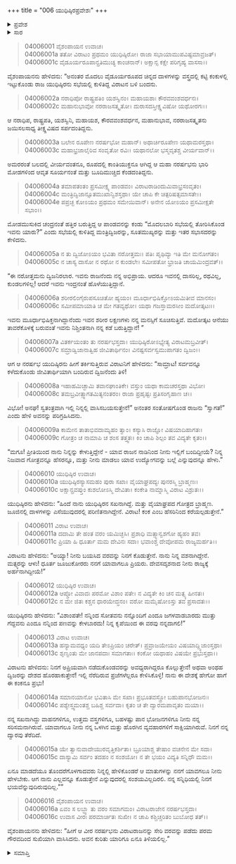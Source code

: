 +++
title = "006 ಯುಧಿಷ್ಠಿರಪ್ರವೇಶಃ"
+++

<details><summary>ಪ್ರವೇಶ</summary>


।।   ಓಂ ಓಂ ನಮೋ ನಾರಾಯಣಾಯ।।   ಶ್ರೀ ವೇದವ್ಯಾಸಾಯ ನಮಃ ।।

ಶ್ರೀ ಕೃಷ್ಣದ್ವೈಪಾಯನ ವೇದವ್ಯಾಸ ವಿರಚಿತ  

**ಶ್ರೀ ಮಹಾಭಾರತ**

**ವಿರಾಟ ಪರ್ವ**

**ವೈರಾಟ ಪರ್ವ**

**ಅಧ್ಯಾಯ 6**

</details>


<details><summary>ಸಾರ</summary>

ತನ್ನ ಆಸ್ಥಾನವನ್ನು ಪ್ರವೇಶಿಸಿದ ಯುಧಿಷ್ಠಿರನನ್ನು ಯಾರೆಂದು ರಾಜಾ ವಿರಾಟನು ತರ್ಕಿಸಿದುದು (1-6). ಯುಧಿಷ್ಠಿರ-ವಿರಾಟರ ಸಂಭಾಷಣೆ ಮತ್ತು ಯುಧಿಷ್ಠಿರನು ಕಂಕನೆಂಬ ಹೆಸರಿನಲ್ಲಿ ವಿರಾಟನ ಆಸ್ಥಾನದಲ್ಲಿರುವುದು (7-16).

</details>



> 04006001 ವೈಶಂಪಾಯನ ಉವಾಚ।  
04006001a ತತೋ ವಿರಾಟಂ ಪ್ರಥಮಂ ಯುಧಿಷ್ಠಿರೋ।
	ರಾಜಾ ಸಭಾಯಾಮುಪವಿಷ್ಟಮಾವ್ರಜತ್।   
> 04006001c ವೈಡೂರ್ಯರೂಪಾನ್ಪ್ರತಿಮುಚ್ಯ ಕಾಂಚನಾನ್।
	ಅಕ್ಷಾನ್ಸ ಕಕ್ಷೇ ಪರಿಗೃಹ್ಯ ವಾಸಸಾ।।  

ವೈಶಂಪಾಯನನು ಹೇಳಿದನು: “ಅನಂತರ ಮೊದಲು ವೈಡೂರ್ಯರೂಪದ ಚಿನ್ನದ ದಾಳಗಳನ್ನು ವಸ್ತ್ರದಲ್ಲಿ ಕಟ್ಟಿ ಕಂಕುಳಲ್ಲಿ ಇಟ್ಟುಕೊಂಡು ರಾಜ ಯುಧಿಷ್ಠಿರನು ಸಭೆಯಲ್ಲಿ ಕುಳಿತಿದ್ದ ವಿರಾಟನ ಬಳಿ ಬಂದನು.

> 04006002a ನರಾಧಿಪೋ ರಾಷ್ಟ್ರಪತಿಂ ಯಶಸ್ವಿನಂ।
	ಮಹಾಯಶಾಃ ಕೌರವವಂಶವರ್ಧನಃ।   
> 04006002c ಮಹಾನುಭಾವೋ ನರರಾಜಸತ್ಕೃತೋ।
	ದುರಾಸದಸ್ತೀಕ್ಷ್ಣವಿಷೋ ಯಥೋರಗಃ।।   

ಆ ನರಾಧಿಪ, ರಾಷ್ಟ್ರಪತಿ, ಯಶಸ್ವಿನಿ, ಮಹಾಯಶ, ಕೌರವವಂಶವರ್ಧನ, ಮಹಾನುಭಾವ, ನರರಾಜಸತ್ಕೃತನು ಜಯಿಸಲಸಾಧ್ಯ ತೀಕ್ಷ್ಣವಿಷದ ಸರ್ಪದಂತಿದ್ದನು.

> 04006003a ಬಲೇನ ರೂಪೇಣ ನರರ್ಷಭೋ ಮಹಾನ್।
	ಅಥಾರ್ಚಿರೂಪೇಣ ಯಥಾಮರಸ್ತಥಾ।   
> 04006003c ಮಹಾಭ್ರಜಾಲೈರಿವ ಸಂವೃತೋ ರವಿಃ।
	ಯಥಾನಲೋ ಭಸ್ಮವೃತಶ್ಚ ವೀರ್ಯವಾನ್।।  

ಅಮರರಂತೆ ಬಲದಲ್ಲಿ ವೀರ್ಯವಂತನೂ, ರೂಪದಲ್ಲಿ ಕಾಂತಿಯುಕ್ತನೂ ಆಗಿದ್ದ ಆ ಮಹಾ ನರರ್ಷಭನು ಭಾರಿ ಮೋಡಗಳಿಂದ ಆವೃತ ಸೂರ್ಯನಂತೆ ಮತ್ತು ಬೂದಿಮುಚ್ಚಿದ ಕೆಂಡದಂತಿದ್ದನು.

> 04006004a ತಮಾಪತಂತಂ ಪ್ರಸಮೀಕ್ಷ್ಯ ಪಾಂಡವಂ।
	ವಿರಾಟರಾಡಿಂದುಮಿವಾಭ್ರಸಂವೃತಂ।   
> 04006004c ಮಂತ್ರಿದ್ವಿಜಾನ್ಸೂತಮುಖಾನ್ವಿಶಸ್ತಥಾ।
	ಯೇ ಚಾಪಿ ಕೇ ಚಿತ್ಪರಿಷತ್ಸಮಾಸತೇ।।   
> 04006004e ಪಪ್ರಚ್ಛ ಕೋಽಯಂ ಪ್ರಥಮಂ ಸಮೇಯಿವಾನ್।
	ಅನೇನ ಯೋಽಯಂ ಪ್ರಸಮೀಕ್ಷತೇ ಸಭಾಂ।।  

ಮೋಡಮುಸುಕಿದ ಚಂದ್ರನಂತೆ ಹತ್ತಿರ ಬರುತ್ತಿದ್ದ ಆ ಪಾಂಡವನನ್ನು ಕಂಡು “ಮೊದಲಬಾರಿ ಸಭೆಯಲ್ಲಿ ತೋರಿಸಿಕೊಂಡ ಇವನು ಯಾರು?” ಎಂದು ಸಭೆಯಲ್ಲಿ ಕುಳಿತಿದ್ದ ಮಂತ್ರಿದ್ವಿಜರನ್ನು, ಸೂತಮುಖ್ಯರನ್ನು ಮತ್ತು ಇತರ ಸಭಾಸದರನ್ನು ಕೇಳಿದನು.

> 04006005a ನ ತು ದ್ವಿಜೋಽಯಂ ಭವಿತಾ ನರೋತ್ತಮಃ।
	ಪತಿಃ ಪೃಥಿವ್ಯಾ ಇತಿ ಮೇ ಮನೋಗತಂ।  
> 04006005c ನ ಚಾಸ್ಯ ದಾಸೋ ನ ರಥೋ ನ ಕುಂಡಲೇ।
	ಸಮೀಪತೋ ಭ್ರಾಜತಿ ಚಾಯಮಿಂದ್ರವತ್।।  

“ಈ ನರೋತ್ತಮನು ದ್ವಿಜನಿರಲಾರ. ಇವನು ರಾಜನೆಂದು ನನ್ನ ಅಭಿಪ್ರಾಯ. ಆದರೂ ಇವನಲ್ಲಿ ದಾಸರಿಲ್ಲ, ರಥವಿಲ್ಲ, ಕುಂಡಲಗಳಿಲ್ಲ! ಆದರೆ ಇವನು ಇಂದ್ರನಂತೆ ಹೊಳೆಯುತ್ತಿದ್ದಾನೆ.

> 04006006a ಶರೀರಲಿಂಗೈರುಪಸೂಚಿತೋ ಹ್ಯಯಂ।
	ಮೂರ್ಧಾಭಿಷಿಕ್ತೋಽಯಮಿತೀವ ಮಾನಸಂ।  
> 04006006c ಸಮೀಪಮಾಯಾತಿ ಚ ಮೇ ಗತವ್ಯಥೋ।
	ಯಥಾ ಗಜಸ್ತಾಮರಸೀಂ ಮದೋತ್ಕಟಃ।।  

ಇವನು ಮೂರ್ಧಾಭಿಷಿಕ್ತನಾಗಿದ್ದಾನೆಂದು ಇವನ ಶರೀರ ಲಕ್ಷಣಗಳು ನನ್ನ ಮನಸ್ಸಿಗೆ ಸೂಚಿಸುತ್ತಿವೆ. ಮದೋತ್ಕಟ ಆನೆಯು ತಾವರೆಕೊಳಕ್ಕೆ ಬರುವಂತೆ ಇವನು ನಿಶ್ಚಿಂತನಾಗಿ ನನ್ನ ಕಡೆ ಬರುತ್ತಿದ್ದಾನೆ! ”

> 04006007a ವಿತರ್ಕಯಂತಂ ತು ನರರ್ಷಭಸ್ತದಾ।
	ಯುಧಿಷ್ಠಿರೋಽಭ್ಯೇತ್ಯ ವಿರಾಟಮಬ್ರವೀತ್।  
> 04006007c ಸಮ್ರಾಡ್ವಿಜಾನಾತ್ವಿಹ ಜೀವಿತಾರ್ಥಿನಂ।
	ವಿನಷ್ಟಸರ್ವಸ್ವಮುಪಾಗತಂ ದ್ವಿಜಂ।।  

ಆಗ ಆ ನರರ್ಷಭ ಯುದಿಷ್ಠಿರನು ಹೀಗೆ ತರ್ಕಿಸುತ್ತಿರುವ ವಿರಾಟನಿಗೆ ಹೇಳಿದನು: “ಸಾಮ್ರಾಟ! ಸರ್ವವನ್ನೂ ಕಳೆದುಕೊಂಡು ಜೀವಿತಾರ್ಥಿಯಾಗಿ ಬಂದಿರುವ ದ್ವಿಜನೆಂದು ತಿಳಿ!

> 04006008a ಇಹಾಹಮಿಚ್ಛಾಮಿ ತವಾನಘಾಂತಿಕೇ।
	ವಸ್ತುಂ ಯಥಾ ಕಾಮಚರಸ್ತಥಾ ವಿಭೋ।  
> 04006008c ತಮಬ್ರವೀತ್ಸ್ವಾಗತಮಿತ್ಯನಂತರಂ।
	ರಾಜಾ ಪ್ರಹೃಷ್ಟಃ ಪ್ರತಿಸಂಗೃಹಾಣ ಚ।।  

ವಿಭೋ! ಅನಘ! ಸ್ವತಂತ್ರವಾಗಿ ಇಲ್ಲಿ ನಿನ್ನಲ್ಲಿ ವಾಸಿಸಬಯಸುತ್ತೇನೆ!” ಅನಂತರ ಸಂತೋಷಗೊಂಡ ರಾಜನು “ಸ್ವಾಗತ!” ಎಂದು ಹೇಳಿ ಅವನನ್ನು ಪರಿಗ್ರಹಿಸಿದನು.

> 04006009a ಕಾಮೇನ ತಾತಾಭಿವದಾಮ್ಯಹಂ ತ್ವಾಂ।
	ಕಸ್ಯಾಸಿ ರಾಜ್ಞೋ ವಿಷಯಾದಿಹಾಗತಃ।  
> 04006009c ಗೋತ್ರಂ ಚ ನಾಮಾಪಿ ಚ ಶಂಸ ತತ್ತ್ವತಃ।
	ಕಿಂ ಚಾಪಿ ಶಿಲ್ಪಂ ತವ ವಿದ್ಯತೇ ಕೃತಂ।।  

“ಮಗೂ! ಪ್ರೀತಿಯಿಂದ ನಾನು ನಿನ್ನನ್ನು ಕೇಳುತ್ತಿದ್ದೇನೆ - ಯಾವ ರಾಜನ ನಾಡಿನಿಂದ ನೀನು ಇಲ್ಲಿಗೆ ಬಂದಿದ್ದೀಯೆ? ನಿನ್ನ ನಿಜವಾದ ಗೋತ್ರವನ್ನೂ ಹೆಸರನ್ನೂ, ಮತ್ತು ನೀನು ಮಾಡಲು ಯಾವ ಉದ್ಯೋಗವನ್ನು ಬಲ್ಲೆ ಎನ್ನುವುದನ್ನೂ ಹೇಳು.”

> 04006010 ಯುಧಿಷ್ಠಿರ ಉವಾಚ।  
04006010a ಯುಧಿಷ್ಠಿರಸ್ಯಾಸಮಹಂ ಪುರಾ ಸಖಾ।
	ವೈಯಾಘ್ರಪದ್ಯಃ ಪುನರಸ್ಮಿ ಬ್ರಾಹ್ಮಣಃ।  
> 04006010c ಅಕ್ಷಾನ್ಪ್ರವಪ್ತುಂ ಕುಶಲೋಽಸ್ಮಿ ದೇವಿತಾ।
	ಕಂಕೇತಿ ನಾಮ್ನಾಸ್ಮಿ ವಿರಾಟ ವಿಶ್ರುತಃ।।   

ಯುಧಿಷ್ಠಿರನು ಹೇಳಿದನು: “ಹಿಂದೆ ನಾನು ಯುಧಿಷ್ಠಿರನ ಸಖನಾಗಿದ್ದೆ. ಮತ್ತು ವೈಯಾಘ್ರಪದ ಗೋತ್ರದ ಬ್ರಾಹ್ಮಣ. ಜೂಜಿನಲ್ಲಿ ದಾಳಗಳನ್ನು ಎಸೆಯುವುದರಲ್ಲಿ ಪರಿಣಿತನಾಗಿದ್ದೇನೆ. ವಿರಾಟ! ಕಂಕ ಎಂಬ ಹೆಸರಿನಿಂದ ಕರೆಯಲ್ಪಡುತ್ತೇನೆ.”

> 04006011 ವಿರಾಟ ಉವಾಚ।  
04006011a ದದಾಮಿ ತೇ ಹಂತ ವರಂ ಯಮಿಚ್ಛಸಿ।
	ಪ್ರಶಾಧಿ ಮತ್ಸ್ಯಾನ್ವಶಗೋ ಹ್ಯಹಂ ತವ।  
> 04006011c ಪ್ರಿಯಾ ಹಿ ಧೂರ್ತಾ ಮಮ ದೇವಿನಃ ಸದಾ।
	ಭವಾಂಶ್ಚ ದೇವೋಪಮ ರಾಜ್ಯಮರ್ಹತಿ।।  

ವಿರಾಟನು ಹೇಳಿದನು: “ಅಯ್ಯಾ! ನೀನು ಬಯಸಿದ ವರವನ್ನು ನಿನಗೆ ಕೊಡುತ್ತೇನೆ. ನಾನು ನಿನ್ನ ವಶನಾಗಿದ್ದೇನೆ. ಮತ್ಸ್ಯರನ್ನು ಆಳು! ಧೂರ್ತ ಜೂಜುಕೋರರು ನನಗೆ ಯಾವಾಗಲೂ ಪ್ರಿಯರು. ದೇವಸದೃಶನಾದ ನೀನು ರಾಜ್ಯಕ್ಕೆ ಅರ್ಹನಾಗಿದ್ದೀಯೆ!”

> 04006012 ಯುಧಿಷ್ಠಿರ ಉವಾಚ।  
04006012a ಆಪ್ತೋ ವಿವಾದಃ ಪರಮೋ ವಿಶಾಂ ಪತೇ।
	ನ ವಿದ್ಯತೇ ಕಿಂ ಚನ ಮತ್ಸ್ಯ ಹೀನತಃ।  
> 04006012c ನ ಮೇ ಜಿತಃ ಕಶ್ಚನ ಧಾರಯೇದ್ಧನಂ।
	ವರೋ ಮಮೈಷೋಽಸ್ತು ತವ ಪ್ರಸಾದತಃ।।   

ಯುಧಿಷ್ಠಿರನು ಹೇಳಿದನು: “ವಿಶಾಂಪತೇ! ನನ್ನಿಂದ ಸೋತವನು ನನ್ನೊಂದಿಗೆ ಎಂದೂ ಜಗಳವಾಡಬಾರದು ಮುತ್ತು ಗೆದ್ದವನು ಎಂದೂ ನನ್ನಿಂದ ಪಣವನ್ನು ಕೇಳಬಾರದು! ನಿನ್ನ ಕೃಪೆಯಿಂದ ಈ ವರವು ನನ್ನದಾಗಲಿ!”

> 04006013 ವಿರಾಟ ಉವಾಚ।  
04006013a ಹನ್ಯಾಮವಧ್ಯಂ ಯದಿ ತೇಽಪ್ರಿಯಂ ಚರೇತ್।
	ಪ್ರವ್ರಾಜಯೇಯಂ ವಿಷಯಾದ್ದ್ವಿಜಾಂಸ್ತಥಾ।  
> 04006013c ಶೃಣ್ವಂತು ಮೇ ಜಾನಪದಾಃ ಸಮಾಗತಾಃ।
	ಕಂಕೋ ಯಥಾಹಂ ವಿಷಯೇ ಪ್ರಭುಸ್ತಥಾ।।  

ವಿರಾಟನು ಹೇಳಿದನು: ನಿನಗೆ ಅಪ್ರಿಯವಾಗಿ ನಡೆದುಕೊಂಡವರನ್ನು ಅವಧ್ಯರಾಗಿದ್ದರೂ ಕೊಲ್ಲುತ್ತೇನೆ! ಅಥವಾ ಅಂಥಹ ದ್ವಿಜರನ್ನು ದೇಶದ ಹೊರಹಾಕುತ್ತೇನೆ! ಇಲ್ಲಿ ನೆರೆದಿರುವ ಪ್ರಜೆಗಳೆಲ್ಲರೂ ಕೇಳಿಸಿಕೊಳ್ಳಿ! ನಾನು ಈ ದೇಶಕ್ಕೆ ಹೇಗೋ ಹಾಗೆ ಈ ಕಂಕನೂ ಪ್ರಭು!

> 04006014a ಸಮಾನಯಾನೋ ಭವಿತಾಸಿ ಮೇ ಸಖಾ।
	ಪ್ರಭೂತವಸ್ತ್ರೋ ಬಹುಪಾನಭೋಜನಃ।  
> 04006014c ಪಶ್ಯೇಸ್ತ್ವಮಂತಶ್ಚ ಬಹಿಶ್ಚ ಸರ್ವದಾ।
	ಕೃತಂ ಚ ತೇ ದ್ವಾರಮಪಾವೃತಂ ಮಯಾ।।  

ನನ್ನ ಸಖನಾಗಿದ್ದು ವಾಹನಗಳಿಗೂ, ಉತ್ತಮ ವಸ್ತ್ರಗಳಿಗೂ, ಬಹಳಷ್ಟು ಪಾನ ಭೋಜನಗಳಿಗೂ ನೀನು ನನ್ನ ಸರಿಸಮನಾಗಿರುವೆ. ಯಾವಾಗಲೂ ನೀನು ನನ್ನ ಒಳಗಿನ ಮತ್ತು ಹೊರಗಿನ ವ್ಯವಹಾರಗಳಿಗೆ ಸಾಕ್ಷಿಯಾಗಿರುವೆ. ನಿನಗೆ ನನ್ನ ದ್ವಾರವು ತೆರೆದಿದೆ.

> 04006015a ಯೇ ತ್ವಾನುವಾದೇಯುರವೃತ್ತಿಕರ್ಶಿತಾ।
	ಬ್ರೂಯಾಶ್ಚ ತೇಷಾಂ ವಚನೇನ ಮೇ ಸದಾ।  
> 04006015c ದಾಸ್ಯಾಮಿ ಸರ್ವಂ ತದಹಂ ನ ಸಂಶಯೋ।
	ನ ತೇ ಭಯಂ ವಿದ್ಯತಿ ಸನ್ನಿಧೌ ಮಮ।।  

ಏನೂ ಮಾಡದೆಯೂ ತೊಂದರೆಗೊಳಗಾದವರು ನಿನ್ನಲ್ಲಿ ಹೇಳಿಕೊಂಡರೆ ಆ ಮಾತುಗಳನ್ನು ನನಗೆ ಯಾವಗಲೂ ನೀನು ಹೇಳಬೇಕು. ಆಗ ನಾನು ಎಲ್ಲವನ್ನೂ ಕೊಡುತ್ತೇನೆ ಎನ್ನುವುದರಲ್ಲಿ ಸಂಶಯವಿಲ್ಲದಿರಲಿ. ನನ್ನ ಸನ್ನಿಧಿಯಲ್ಲಿ ನಿನಗೆ ಭಯವೆನ್ನುವುದಿರುವುದಿಲ್ಲ.””

> 04006016 ವೈಶಂಪಾಯನ ಉವಾಚ।  
04006016a ಏವಂ ಸ ಲಬ್ಧ್ವಾ ತು ವರಂ ಸಮಾಗಮಂ।
	ವಿರಾಟರಾಜೇನ ನರರ್ಷಭಸ್ತದಾ।   
> 04006016c ಉವಾಸ ವೀರಃ ಪರಮಾರ್ಚಿತಃ ಸುಖೀ।
	ನ ಚಾಪಿ ಕಶ್ಚಿಚ್ಚರಿತಂ ಬುಬೋಧ ತತ್।।  

ವೈಶಂಪಾಯನನು ಹೇಳಿದನು: “ಹೀಗೆ ಆ ವೀರ ನರರ್ಷಭನು ವಿರಾಟರಾಜನನ್ನು ಸೇರಿ ವರವನ್ನು ಪಡೆದು ಪರಮ ಗೌರವದಿಂದ ಸುಖಿಯಾಗಿ ವಾಸಿಸಿದನು. ಅವನ ಕುರಿತು ಯಾರಿಗೂ ಏನೂ ತಿಳಿಯಲಿಲ್ಲ.”


<details><summary>ಸಮಾಪ್ತಿ</summary>


ಇತಿ ಶ್ರೀಮಹಾಭಾರತೇ ವಿರಾಟಪರ್ವಣಿ ವೈರಾಟಪರ್ವಣಿ ಪುರಪ್ರವೇಶೇ ಯುಧಿಷ್ಠಿರಪ್ರವೇಶೋ ನಾಮ ಷಷ್ಠೋಽಧ್ಯಾಯಃ।।  
ಇದು ಶ್ರೀ ಮಹಾಭಾರತದ ವಿರಾಟಪರ್ವದಲ್ಲಿ ವೈರಾಟಪರ್ವದಲ್ಲಿ ಪುರಪ್ರವೇಶದಲ್ಲಿ ಯುಧಿಷ್ಠಿರಪ್ರವೇಶವೆನ್ನುವ ಆರನೆಯ ಅಧ್ಯಾಯವು.


</details>
